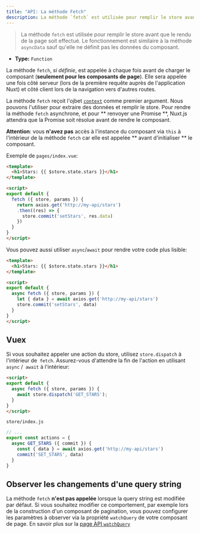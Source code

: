 ```yaml
---
title: "API: La méthode Fetch"
description: La méthode `fetch` est utilisée pour remplir le store avant que le rendu de la page soit effectué. Le fonctionnement est similaire à la méthode `asyncData` sauf qu'elle ne définit pas les données du composant.
---
```


> La méthode `fetch` est utilisée pour remplir le store avant que le rendu de la page soit effectué. Le fonctionnement est similaire à la méthode `asyncData` sauf qu'elle ne définit pas les données du composant.

- **Type:** `Function`

La  méthode `fetch`, *si définie*, est appelée à chaque fois avant de charger le composant (**seulement pour les composants de page**). Elle sera appelée une fois côté serveur (lors de la première requête auprès de l'application Nuxt) et côté client lors de la navigation vers d'autres routes.

La méthode `fetch` reçoit l'ojbet [`context`](/api/context) comme premier argument. Nous pouvons l'utiliser pour extraire des données et remplir le store. Pour rendre la méthode `fetch` asynchrone, et pour ** renvoyer une Promise **, Nuxt.js attendra que la Promise soit résolue avant de rendre le composant.

<div class="Alert Alert--orange">

**Attention**: vous **n'avez pas**  accès à l'instance du composant via `this` à l'intérieur de la méthode `fetch` car elle est appelée ** avant d'initialiser ** le composant.

</div>


Exemple de `pages/index.vue`:

```html
<template>
  <h1>Stars: {{ $store.state.stars }}</h1>
</template>

<script>
export default {
  fetch ({ store, params }) {
    return axios.get('http://my-api/stars')
    .then((res) => {
      store.commit('setStars', res.data)
    })
  }
}
</script>
```

Vous pouvez aussi utiliser `async`/`await` pour rendre votre code plus lisible:

```html
<template>
  <h1>Stars: {{ $store.state.stars }}</h1>
</template>

<script>
export default {
  async fetch ({ store, params }) {
    let { data } = await axios.get('http://my-api/stars')
    store.commit('setStars', data)
  }
}
</script>
```

## Vuex

Si vous souhaitez appeler une action du store, utilisez `store.dispatch` à l'intérieur de` fetch`. Assurez-vous d'attendre la fin de l'action en utilisant `async` /` await` à l'intérieur:
```html
<script>
export default {
  async fetch ({ store, params }) {
    await store.dispatch('GET_STARS');
  }
}
</script>
```

`store/index.js`

```js
// ...
export const actions = {
  async GET_STARS ({ commit }) {
    const { data } = await axios.get('http://my-api/stars')
    commit('SET_STARS', data)
  }
}
```

## Observer les changements d'une query string 

La méthode `fetch` **n'est pas appelée** lorsque la query string est modifiée par défaut. Si vous souhaitez modifier ce comportement, par exemple lors de la construction d'un composant de pagination, vous pouvez configurer les paramètres à observer via la propriété `watchQuery` de votre composant de page. En savoir plus sur la [page API `watchQuery`](/api/pages-watchquery)
